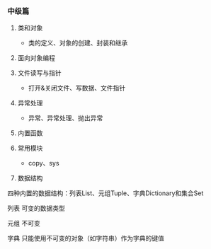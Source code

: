 ### 中级篇

1. 类和对象
    - 类的定义、对象的创建、封装和继承
2. 面向对象编程
3. 文件读写与指针
    - 打开&关闭文件、写数据、文件指针
4. 异常处理
    - 异常、异常处理、抛出异常
5. 内置函数
6. 常用模块
    - copy、sys

7. 数据结构

四种内置的数据结构：列表List、元组Tuple、字典Dictionary和集合Set

列表 可变的数据类型

元组 不可变

字典 只能使用不可变的对象（如字符串）作为字典的键值
